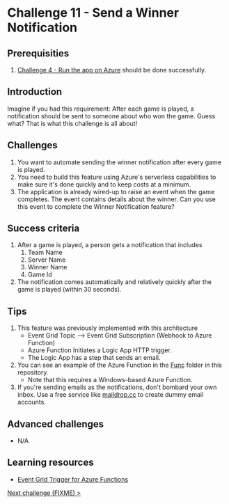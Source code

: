# Challenge 11 - Send a Winner Notification

## Prerequisities

1. [Challenge 4 - Run the app on Azure](./RunOnAzure.md) should be done successfully.

## Introduction

Imagine if you had this requirement: After each game is played, a notification should be sent to someone about who won the game.  Guess what? That is what this challenge is all about!

## Challenges

1. You want to automate sending the winner notification after every game is played.
1. You need to build this feature using Azure's serverless capabilities to make sure it's done quickly and to keep costs at a minimum. 
1. The application is already wired-up to raise an event when the game completes. The event contains details about the winner. Can you use this event to complete the Winner Notification feature?

## Success criteria

1. After a game is played, a person gets a notification that includes
    1. Team Name
    1. Server Name
    1. Winner Name
    1. Game Id
1. The notification comes automatically and relatively quickly after the game is played (within 30 seconds).


## Tips

1. This feature was previously implemented with this architecture
    * Event Grid Topic --> Event Grid Subscription (Webhook to Azure Function)
    * Azure Function Initiates a Logic App HTTP trigger. 
    * The Logic App has a step that sends an email.
2. You can see an example of the Azure Function in the [Func](../src/Func) folder in this repository.
    * Note that this requires a Windows-based Azure Function.
3. If you're sending emails as the notifications, don't bombard your own inbox. Use a free service like [maildrop.cc](http://maildrop.cc) to create dummy email accounts.

## Advanced challenges

* N/A

## Learning resources

* [Event Grid Trigger for Azure Functions](https://docs.microsoft.com/en-us/azure/azure-functions/functions-bindings-event-grid)

[Next challenge (FIXME) >](./)